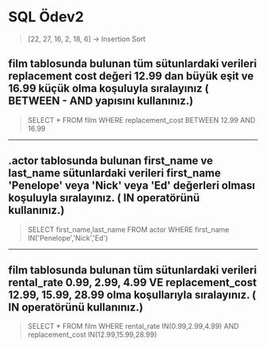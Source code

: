 # SQL Ödev2

> [22, 27, 16, 2, 18, 6] -> Insertion Sort

## film tablosunda bulunan tüm sütunlardaki verileri replacement cost değeri 12.99 dan büyük eşit ve 16.99 küçük olma koşuluyla sıralayınız ( BETWEEN - AND yapısını kullanınız.)

> SELECT * FROM film WHERE replacement_cost BETWEEN 12.99 AND 16.99

---

## .actor tablosunda bulunan first_name ve last_name sütunlardaki verileri first_name 'Penelope' veya 'Nick' veya 'Ed' değerleri olması koşuluyla sıralayınız. ( IN operatörünü kullanınız.)

> SELECT first_name,last_name FROM actor WHERE first_name IN('Penelope','Nick','Ed')

---

## film tablosunda bulunan tüm sütunlardaki verileri rental_rate 0.99, 2.99, 4.99 VE replacement_cost 12.99, 15.99, 28.99 olma koşullarıyla sıralayınız. ( IN operatörünü kullanınız.)

> SELECT * FROM film WHERE rental_rate IN(0.99,2.99,4.99) AND replacement_cost IN(12.99,15.99,28.99)